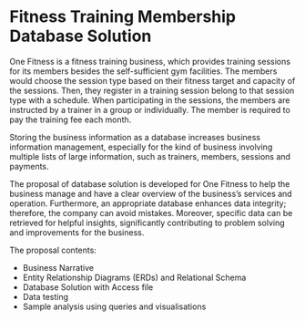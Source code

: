 # Fitness Training Membership Database Solution

One Fitness is a fitness training business, which provides training sessions for its members besides the self-sufficient gym facilities. The members would choose the session type based on their fitness target and capacity of the sessions. Then, they register in a training session belong to that session type with a schedule. When participating in the sessions, the members are instructed by a trainer in a group or individually. The member is required to pay the training fee each month.

Storing the business information as a database increases business information management, especially for the kind of business involving multiple lists of large information, such as trainers, members, sessions and payments.

The proposal of database solution is developed for One Fitness to help the business manage and have a clear overview of the business’s services and operation. Furthermore, an appropriate database enhances data integrity; therefore, the company can avoid mistakes. Moreover, specific data can be retrieved for helpful insights, significantly contributing to problem solving and improvements for the business.

The proposal contents:
- Business Narrative
- Entity Relationship Diagrams (ERDs) and Relational Schema
- Database Solution with Access file
- Data testing
- Sample analysis using queries and visualisations
